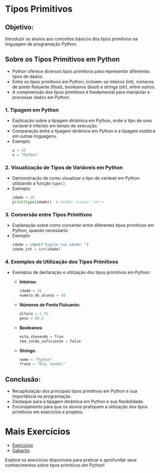 # Tipos Primitivos

## Objetivo:
Introduzir os alunos aos conceitos básicos dos tipos primitivos na linguagem de programação Python.

## Sobre os Tipos Primitivos em Python
- Python oferece diversos tipos primitivos para representar diferentes tipos de dados.
- Entre os tipos primitivos em Python, incluem-se inteiros (int), números de ponto flutuante (float), booleanos (bool) e strings (str), entre outros.
- A compreensão dos tipos primitivos é fundamental para manipular e processar dados em Python.

### 1. Tipagem em Python
   - Explicação sobre a tipagem dinâmica em Python, onde o tipo de uma variável é inferido em tempo de execução.
   - Comparação entre a tipagem dinâmica em Python e a tipagem estática em outras linguagens.
   - Exemplo:
     ```python
     x = 10
     x = "Python"
     ```

### 2. Visualização de Tipos de Variáveis em Python
   - Demonstração de como visualizar o tipo de variável em Python utilizando a função `type()`.
   - Exemplo:
     ```python
     idade = 25
     print(type(idade))  # Saída: <class 'int'>
     ```

### 3. Conversão entre Tipos Primitivos
   - Explanação sobre como converter entre diferentes tipos primitivos em Python, quando necessário.
   - Exemplo:
     ```python
     idade = input("Digite sua idade: ")
     idade_int = int(idade)
     ```

### 4. Exemplos de Utilização dos Tipos Primitivos
   - Exemplos de declaração e utilização dos tipos primitivos em Python:
     - **Inteiros:**
       ```python
       idade = 25
       numero_de_alunos = 50
       ```

     - **Números de Ponto Flutuante:**
       ```python
       altura = 1.75
       peso = 68.5
       ```

     - **Booleanos:**
       ```python
       esta_chovendo = True
       tem_saldo_suficiente = False
       ```

     - **Strings:**
       ```python
       nome = "Python"
       frase = "Olá, mundo!"
       ```

## Conclusão:
   - Recapitulação dos principais tipos primitivos em Python e sua importância na programação.
   - Destaque para a tipagem dinâmica em Python e sua flexibilidade.
   - Encorajamento para que os alunos pratiquem a utilização dos tipos primitivos em exercícios e projetos.

# Mais Exercícios
- [Exercícios](exercicios/README.md) 
- [Gabarito](gabarito/README.md)

Explore os exercícios disponíveis para praticar e aprofundar seus conhecimentos sobre tipos primitivos em Python!
